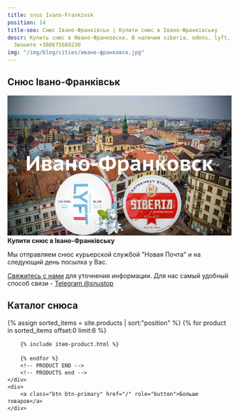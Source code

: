 ```yaml
---
title: snus Ivano-Frankivsk
position: 14
title-seo: Снюс Івано-Франківськ | Купити снюс в Івано-Франківську
descr: Купить снюс в Ивано-Франковске. В наличии siberia, odens, lyft, thunder, general и другие.
  Звоните +380675680230
img: "/img/blog/cities/ивано-франковск.jpg"
---
```


<section class="mb-4">
	<h1>Снюс Івано-Франківськ</h1>
	<div class="row">
		<div class="col-md-7">
			<img class="img-fluid" src="/img/blog/cities/ивано-франковск.jpg" alt="снюс Ивано-Франковск">
		</div>
		<div class="col-md-5">
			<strong>Купити снюс в Івано-Франківську</strong>
			<p>Мы отправляем снюс курьерской службой "Новая Почта" и на следующий день посылка у Вас.</p>
			<p><a href="#contactModal" data-toggle="modal" data-target="#contactModal">Свяжитесь с нами</a> для уточнения информации. Для нас самый удобный способ связи - <a href="//t.me/snustop" target="_blank" title="Telegram"><i class="icon-telegram"></i>Telegram @snustop</a></p>
		</div>
	</div>
</section>

<section class="mb-4">
	<h2>Каталог снюса</h2>
	<div class="row">
		<!-- PRODUCTS start -->
		<!-- PRODUCT START -->
		{% assign sorted_items = site.products | sort:"position" %}
		{% for product in sorted_items offset:0 limit:6 %}
		
		{% include item-product.html %}

		{% endfor %}
		<!-- PRODUCT END -->
		<!-- PRODUCTS end -->
	</div>
	<div>
		<a class="btn btn-primary" href="/" role="button">Больше товаров</a>
	</div>
</section>

